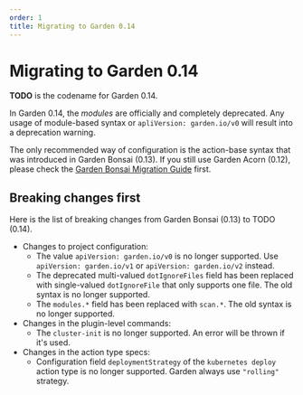 ```yaml
---
order: 1
title: Migrating to Garden 0.14
---
```


# Migrating to Garden 0.14

**TODO** is the codename for Garden 0.14.

In Garden 0.14, the _modules_ are officially and completely deprecated. Any usage of module-based syntax or
`apliVersion: garden.io/v0` will result into a deprecation warning.

The only recommended way of configuration is the action-base syntax that was introduced in Garden Bonsai (0.13). If you
still use Garden Acorn (0.12), please check the [Garden Bonsai Migration Guide](./migrating-to-bonsai.md) first.

## Breaking changes first

Here is the list of breaking changes from Garden Bonsai (0.13) to TODO (0.14).

- Changes to project configuration:
  - The value `apiVersion: garden.io/v0` is no longer supported. Use `apiVersion: garden.io/v1` or
    `apiVersion: garden.io/v2` instead.
  - The deprecated multi-valued `dotIgnoreFiles` field has been replaced with single-valued `dotIgnoreFile` that only
    supports one file. The old syntax is no longer supported.
  - The `modules.*` field has been replaced with `scan.*`. The old syntax is no longer supported.
- Changes in the plugin-level commands:
  - The `cluster-init` is no longer supported. An error will be thrown if it's used.
- Changes in the action type specs:
  - Configuration field `deploymentStrategy` of the `kubernetes deploy` action type is no longer supported. Garden
    always use `"rolling"` strategy.
